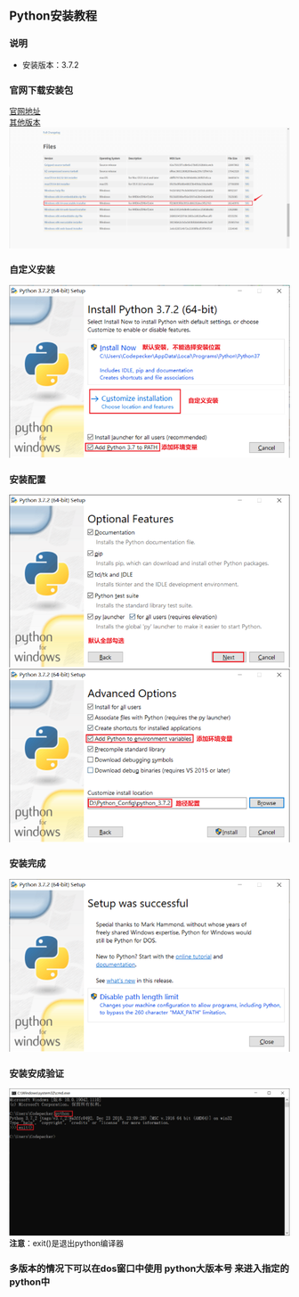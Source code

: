 ## Python安装教程

### 说明
* 安装版本：3.7.2

### 官网下载安装包
[官网地址](https://www.python.org/downloads/release/python-372/) <br>
[其他版本](https://www.python.org/downloads/) <br>
![官网下载](../resource/python/python-官网下载.png)

### 自定义安装
![自定义安装选择](../resource/python/python-自定义安装选择.png)

### 安装配置
![安装配置1](../resource/python/python-安装配置1.png)<br>
![安装配置2](../resource/python/python-安装配置2.png)

### 安装完成
![安装完成](../resource/python/python-安装完成.png)

### 安装安成验证
![安装完成验证](../resource/python/python-安装完成验证.png)<br>
**注意**：exit()是退出python编译器

### 多版本的情况下可以在dos窗口中使用 python大版本号 来进入指定的python中


